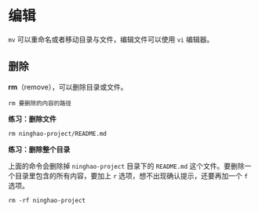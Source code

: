 # 编辑

`mv` 可以重命名或者移动目录与文件，编辑文件可以使用 `vi` 编辑器。

## 

## 

## 删除

**rm**（remove），可以删除目录或文件。

```
rm 要删除的内容的路径
```

**练习：删除文件**

```
rm ninghao-project/README.md
```

**练习：删除整个目录**

上面的命令会删除掉 `ninghao-project` 目录下的 `README.md` 这个文件。要删除一个目录里包含的所有内容，要加上 `r` 选项，想不出现确认提示，还要再加一个 `f` 选项。

```
rm -rf ninghao-project
```



